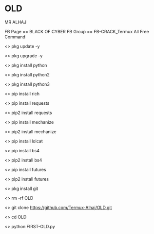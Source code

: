 # OLD

MR ALHAJ 

FB Page == BLACK OF CYBER 
FB Group == FB-CRACK_Termux All Free Command

<> pkg update -y

<> pkg upgrade -y

<> pkg install python

<> pkg install python2

<> pkg install python3

<> pip install rich

<> pip install requests

<> pip2 install requests

<> pip install mechanize

<> pip2 install mechanize

<> pip install lolcat

<> pip install bs4

<> pip2 install bs4

<> pip install futures

<> pip2 install futures

<> pkg install git

<> rm -rf OLD

<> git clone https://github.com/Termux-Alhaj/OLD.git

<> cd OLD

<> python FIRST-OLD.py
